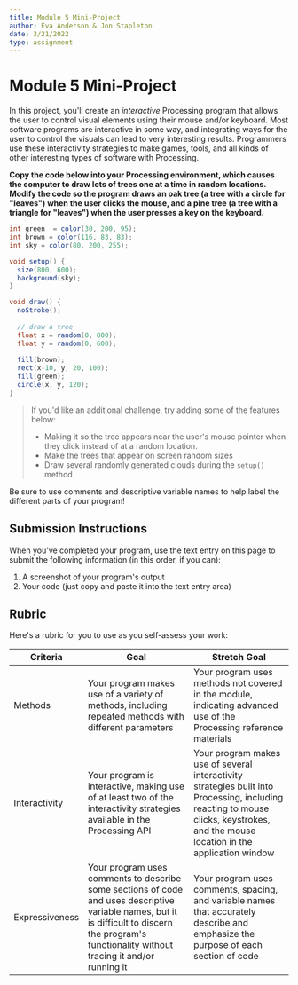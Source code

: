 ```yaml
---
title: Module 5 Mini-Project
author: Eva Anderson & Jon Stapleton
date: 3/21/2022
type: assignment
---
```


<!-- ::youtube[A video explaining the mini-project]{#oXmKJ_tYg34} -->

# Module 5 Mini-Project

In this project, you'll create an *interactive* Processing program that allows the user to control visual elements using their mouse and/or keyboard. Most software programs are interactive in some way, and integrating ways for the user to control the visuals can lead to very interesting results. Programmers use these interactivity strategies to make games, tools, and all kinds of other interesting types of software with Processing.

**Copy the code below into your Processing environment, which causes the computer to draw lots of trees one at a time in random locations. Modify the code so the program draws an oak tree (a tree with a circle for "leaves") when the user clicks the mouse, and a pine tree (a tree with a triangle for "leaves") when the user presses a key on the keyboard.**

```java
int green  = color(30, 200, 95);
int brown = color(116, 83, 83);
int sky = color(80, 200, 255);

void setup() {
  size(800, 600);
  background(sky);
}

void draw() {
  noStroke();
  
  // draw a tree
  float x = random(0, 800);
  float y = random(0, 600);
  
  fill(brown);
  rect(x-10, y, 20, 100);
  fill(green);
  circle(x, y, 120);
}
```

> If you'd like an additional challenge, try adding some of the features below:
>
> * Making it so the tree appears near the user's mouse pointer when they click instead of at a random location.
> * Make the trees that appear on screen random sizes
> * Draw several randomly generated clouds during the `setup()` method

Be sure to use comments and descriptive variable names to help label the different parts of your program!

## Submission Instructions

When you've completed your program, use the text entry on this page to submit the following information (in this order, if you can):

1. A screenshot of your program's output
2. Your code (just copy and paste it into the text entry area)

## Rubric

Here's a rubric for you to use as you self-assess your work:

| Criteria  | Goal | Stretch Goal |
| --------- | ---- | ------------ |
| Methods   | Your program makes use of a variety of methods, including repeated methods with different parameters | Your program uses methods not covered in the module, indicating advanced use of the Processing reference materials |
| Interactivity | Your program is interactive, making use of at least two of the interactivity strategies available in the Processing API | Your program makes use of several interactivity strategies built into Processing, including reacting to mouse clicks, keystrokes, and the mouse location in the application window |
| Expressiveness | Your program uses comments to describe some sections of code and uses descriptive variable names, but it is difficult to discern the program's functionality without tracing it and/or running it | Your program uses comments, spacing, and variable names that accurately describe and emphasize the purpose of each section of code |

